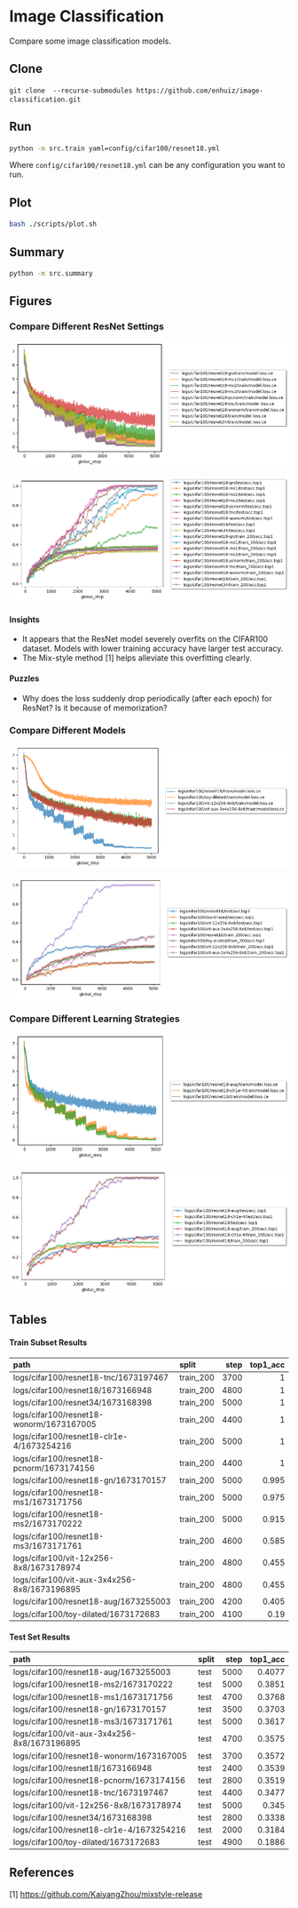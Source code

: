 # Image Classification

Compare some image classification models.

## Clone

```
git clone  --recurse-submodules https://github.com/enhuiz/image-classification.git
```

## Run

```bash
python -m src.train yaml=config/cifar100/resnet18.yml
```

Where `config/cifar100/resnet18.yml` can be any configuration you want to run.

## Plot

```bash
bash ./scripts/plot.sh
```

## Summary

```bash
python -m src.summary
```

## Figures

### Compare Different ResNet Settings

![](figures/resnets/loss.png)

![](figures/resnets/acc.top1.png)

#### Insights

- It appears that the ResNet model severely overfits on the CIFAR100 dataset. Models with lower training accuracy have larger test accuracy.
- The Mix-style method [1] helps alleviate this overfitting clearly.

#### Puzzles

- Why does the loss suddenly drop periodically (after each epoch) for ResNet? Is it because of memorization?

### Compare Different Models

![](figures/models/loss.png)

![](figures/models/acc.top1.png)

### Compare Different Learning Strategies

![](figures/learning/loss.png)

![](figures/learning/acc.top1.png)

## Tables

#### Train Subset Results

| path                                         | split     | step | top1_acc |
| :------------------------------------------- | :-------- | ---: | -------: |
| logs/cifar100/resnet18-tnc/1673197467        | train_200 | 3700 |        1 |
| logs/cifar100/resnet18/1673166948            | train_200 | 4800 |        1 |
| logs/cifar100/resnet34/1673168398            | train_200 | 5000 |        1 |
| logs/cifar100/resnet18-wonorm/1673167005     | train_200 | 4400 |        1 |
| logs/cifar100/resnet18-clr1e-4/1673254216    | train_200 | 5000 |        1 |
| logs/cifar100/resnet18-pcnorm/1673174156     | train_200 | 4400 |        1 |
| logs/cifar100/resnet18-gn/1673170157         | train_200 | 5000 |    0.995 |
| logs/cifar100/resnet18-ms1/1673171756        | train_200 | 5000 |    0.975 |
| logs/cifar100/resnet18-ms2/1673170222        | train_200 | 5000 |    0.915 |
| logs/cifar100/resnet18-ms3/1673171761        | train_200 | 4600 |    0.585 |
| logs/cifar100/vit-12x256-8x8/1673178974      | train_200 | 4800 |    0.455 |
| logs/cifar100/vit-aux-3x4x256-8x8/1673196895 | train_200 | 4800 |    0.455 |
| logs/cifar100/resnet18-aug/1673255003        | train_200 | 4200 |    0.405 |
| logs/cifar100/toy-dilated/1673172683         | train_200 | 4100 |     0.19 |

#### Test Set Results

| path                                         | split | step | top1_acc |
| :------------------------------------------- | :---- | ---: | -------: |
| logs/cifar100/resnet18-aug/1673255003        | test  | 5000 |   0.4077 |
| logs/cifar100/resnet18-ms2/1673170222        | test  | 5000 |   0.3851 |
| logs/cifar100/resnet18-ms1/1673171756        | test  | 4700 |   0.3768 |
| logs/cifar100/resnet18-gn/1673170157         | test  | 3500 |   0.3703 |
| logs/cifar100/resnet18-ms3/1673171761        | test  | 5000 |   0.3617 |
| logs/cifar100/vit-aux-3x4x256-8x8/1673196895 | test  | 4700 |   0.3575 |
| logs/cifar100/resnet18-wonorm/1673167005     | test  | 3700 |   0.3572 |
| logs/cifar100/resnet18/1673166948            | test  | 2400 |   0.3539 |
| logs/cifar100/resnet18-pcnorm/1673174156     | test  | 2800 |   0.3519 |
| logs/cifar100/resnet18-tnc/1673197467        | test  | 4400 |   0.3477 |
| logs/cifar100/vit-12x256-8x8/1673178974      | test  | 5000 |    0.345 |
| logs/cifar100/resnet34/1673168398            | test  | 2800 |   0.3338 |
| logs/cifar100/resnet18-clr1e-4/1673254216    | test  | 2000 |   0.3184 |
| logs/cifar100/toy-dilated/1673172683         | test  | 4900 |   0.1886 |

## References

[1] https://github.com/KaiyangZhou/mixstyle-release

